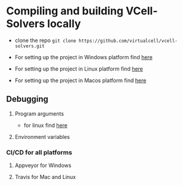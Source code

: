 # Compiling and building VCell-Solvers locally

- clone the repo `git clone https://github.com/virtualcell/vcell-solvers.git`

- For setting up the project in Windows platform find [here](Readme_windows.md)

- For setting up the project in Linux platform find [here](Readme_linux.md)

- For setting up the project in Macos platform find [here](Readme_macos.md)

## Debugging

1. Program arguments
    - for linux find [here](Readme_linux.md)

2. Environment variables

### CI/CD for all platforms

1. Appveyor for Windows

2. Travis for Mac and Linux
